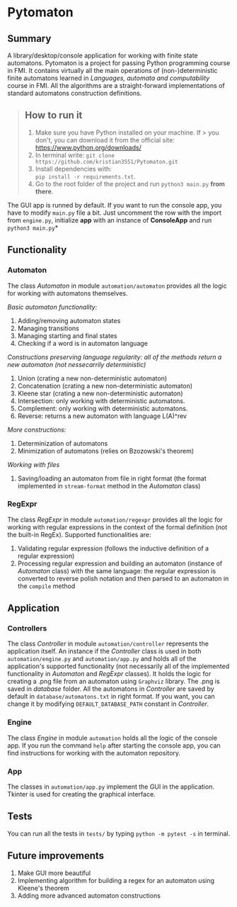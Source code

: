 # Pytomaton
## Summary
A library/desktop/console application for working with finite state automatons. Pytomaton is a project for passing Python programming course in FMI. It contains virtually all the main operations of (non-)deterministic finite automatons learned in *Languages, automata and computability* course in FMI. All the algorithms are a straight-forward implementations of standard automatons construction definitions. 

> ## How to run it
> 1. Make sure you have Python installed on your machine. If > you don't, you can download it from the official site: https://www.python.org/downloads/
> 2. In terminal write:
`git clone https://github.com/kristian3551/Pytomaton.git`
> 3. Install dependencies with:  
> `pip install -r requirements.txt`.
> 4. Go to the root folder of the project and run `python3 main.py` **from there**.

The GUI app is runned by default. If you want to run the console app, you have to modify `main.py` file a bit. Just uncomment the row with the import from `engine.py`, initialize **app** with an instance of **ConsoleApp** and run `python3 main.py`*

## Functionality

### Automaton
The class *Automaton* in module `automation/automaton` provides all the logic for working with automatons themselves.

*Basic automaton functionality:*
1. Adding/removing automaton states
2. Managing transitions
3. Managing starting and final states
4. Checking if a word is in automaton language  

*Constructions preserving language regularity: all of the methods return a new automaton (not nessecarrily deterministic)*
1. Union (crating a new non-deterministic automaton)
2. Concatenation (crating a new non-deterministic automaton)
3. Kleene star (crating a new non-deterministic automaton)
4. Intersection: only working with deterministic automatons.
5. Complement: only working with deterministic automatons.
6. Reverse: returns a new automaton with language L(A)^rev

*More constructions:*  
1. Determinization of automatons
2. Minimization of automatons (relies on Bzozowski's theorem)

*Working with files*  
1. Saving/loading an automaton from file in right format (the format implemented in `stream-format` method in the *Automaton* class)

### RegExpr
The class *RegExpr* in module `automation/regexpr` provides all the logic for working with regular expressions in the context of the formal definition (not the built-in RegEx).
Supported functionalities are:  
1. Validating regular expression (follows the inductive definition of a regular expression)
2. Processing regular expression and building an automaton (instance of *Automaton* class) with the same language: the regular expression is converted to reverse polish notation and then parsed to an automaton in the `compile` method

## Application

### Controllers
The class *Controller* in module `automation/controller` represents the application itself. An instance if the *Controller* class is used in both `automation/engine.py` and `automation/app.py` and holds all of the application's supported functionality (not necessarily all of the implemented functionality in *Automaton* and *RegExpr* classes). It holds the logic for creating a .png file from an automaton using `Graphviz` library. The .png is saved in *database* folder. All the automatons in *Controller* are saved by default in `database/automatons.txt` in right format. If you want, you can change it by modifying `DEFAULT_DATABASE_PATH` constant in *Controller*.

### Engine
The class *Engine* in module `automation` holds all the logic of the console app. If you run the command `help` after starting the console app, you can find instructions for working with the automaton repository.

### App
The classes in `automation/app.py` implement the GUI in the application. Tkinter is used for creating the graphical interface.

## Tests
You can run all the tests in `tests/` by typing `python -m pytest -s` in terminal.

## Future improvements
1. Make GUI more beautiful
2. Implementing algorithm for building a regex for an automaton using Kleene's theorem
3. Adding more advanced automaton constructions